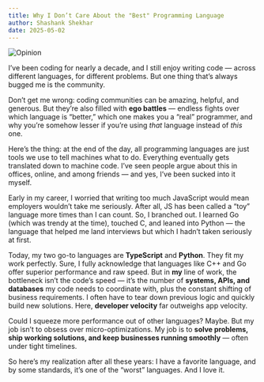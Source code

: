 ```yaml
---
title: Why I Don’t Care About the "Best" Programming Language
author: Shashank Shekhar
date: 2025-05-02
---
```


![Opinion](/Opinion.png "Opinion")

I’ve been coding for nearly a decade, and I still enjoy writing code — across different languages, for different problems. But one thing that’s always bugged me is the community.

Don’t get me wrong: coding communities can be amazing, helpful, and generous. But they’re also filled with **ego battles** — endless fights over which language is “better,” which one makes you a “real” programmer, and why you’re somehow lesser if you’re using _that_ language instead of _this_ one.

Here’s the thing: at the end of the day, all programming languages are just tools we use to tell machines what to do. Everything eventually gets translated down to machine code. I’ve seen people argue about this in offices, online, and among friends — and yes, I’ve been sucked into it myself.

Early in my career, I worried that writing too much JavaScript would mean employers wouldn’t take me seriously. After all, JS has been called a “toy” language more times than I can count. So, I branched out. I learned Go (which was trendy at the time), touched C, and leaned into Python — the language that helped me land interviews but which I hadn’t taken seriously at first.

Today, my two go-to languages are **TypeScript** and **Python**. They fit my work perfectly. Sure, I fully acknowledge that languages like C++ and Go offer superior performance and raw speed. But in **my** line of work, the bottleneck isn’t the code’s speed — it’s the number of **systems, APIs, and databases** my code needs to coordinate with, plus the constant shifting of business requirements. I often have to tear down previous logic and quickly build new solutions. Here, **developer velocity** far outweighs app velocity.

Could I squeeze more performance out of other languages? Maybe. But my job isn’t to obsess over micro-optimizations. My job is to **solve problems, ship working solutions, and keep businesses running smoothly** — often under tight timelines.

So here’s my realization after all these years: I have a favorite language, and by some standards, it’s one of the “worst” languages. And I love it.
